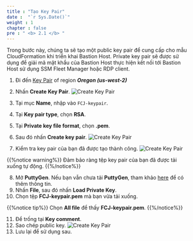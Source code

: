 ```yaml
---
title : "Tạo Key Pair"
date :  "`r Sys.Date()`" 
weight : 1 
chapter : false
pre : " <b> 2.1 </b> "
---
```


Trong bước này, chúng ta sẽ tạo một public key pair để cung cấp cho mẫu CloudFormation khi triển khai Bastion Host. Private key pair sẽ được sử dụng để giải mã mật khẩu của Bastion Host thực hiện kết nối tới Bastion Host sử dụng SSM Fleet Manager hoặc RDP client. 
1. Đi đến [Key Pair](https://us-west-2.console.aws.amazon.com/ec2/home?region=us-west-2#KeyPairs:) of region ***Oregon (us-west-2)***
2. Nhấn **Create Key Pair**.
![Create Key Pair](/images/2.prerequires/2.1createkeypair/2.1.1createkeypair.png?width=90pc)

3. Tại mục **Name**, nhập vào ```FCJ-keypair```.
4. Tại **Key pair type**, chọn **RSA**.
5. Tại **Private key file format**, chọn **.pem**.
6. Sau đó nhấn **Create key pair**.
![Create Key Pair](/images/2.prerequires/2.1createkeypair/2.1.2.1createkeypair.png?width=90pc)

7. Kiểm tra key pair của bạn đã được tạo thành công.
![Create Key Pair](/images/2.prerequires/2.1createkeypair/2.1.3createkeypair.png?width=90pc)

 {{%notice warning%}}
Đảm bảo ràng tệp key pair của bạn đã được tải xuống tự động.
{{%/notice%}}

8. Mở **PuttyGen**. Nếu bạn vẫn chưa tải **PuttyGen**, tham khảo [here](https://www.puttygen.com/) để có thêm thông tin.
9. Nhấn **File**, sau đó nhấn **Load Private Key**.
10. Chọn tệp **FCJ-keypair.pem** mà bạn vừa tải xuống.

 {{%notice tip%}}
Chọn **All file** để thấy **FCJ-keypair.pem**.
{{%/notice%}}

11. Để trống tại **Key comment**.
12. Sao chép public key.
![Create Key Pair](/images/2.prerequires/2.1createkeypair/2.1.6createkeypair.png?width=30pc)
13. Lưu lại để sử dụng sau.


